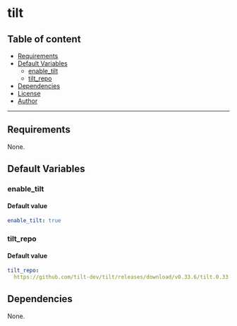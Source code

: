 # tilt

## Table of content

- [Requirements](#requirements)
- [Default Variables](#default-variables)
  - [enable_tilt](#enable_tilt)
  - [tilt_repo](#tilt_repo)
- [Dependencies](#dependencies)
- [License](#license)
- [Author](#author)

---

## Requirements

None.

## Default Variables

### enable_tilt

#### Default value

```YAML
enable_tilt: true
```

### tilt_repo

#### Default value

```YAML
tilt_repo:
  https://github.com/tilt-dev/tilt/releases/download/v0.33.6/tilt.0.33.6.linux.x86_64.tar.gz
```



## Dependencies

None.
